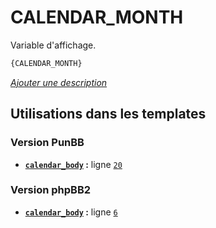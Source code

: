 # CALENDAR_MONTH


Variable d'affichage.

```html
{CALENDAR_MONTH}
```

[*Ajouter une description*](https://fa-tvars.appspot.com/var/CALENDAR_MONTH)

## Utilisations dans les templates

### Version PunBB
* __[`calendar_body`](../tpl/var/punbb/calendar_body.md#readme) :__ ligne [`20`](../tpl/src/punbb/calendar_body.tpl#L20)

### Version phpBB2
* __[`calendar_body`](../tpl/var/subsilver/calendar_body.md#readme) :__ ligne [`6`](../tpl/src/subsilver/calendar_body.tpl#L6)